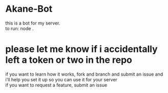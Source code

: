 # Akane-Bot
this is a bot for my server. <br />
to run: node . <br />
# please let me know if i accidentally left a token or two in the repo <br />
if you want to learn how it works, fork and branch and submit an issue and i'll help you set it up so you can use it for your server<br />
if you want to request a feature, submit an issue <br />
